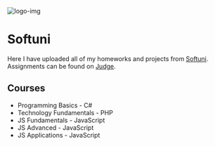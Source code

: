 <html>
  <body>
    <img src="https://softuni.bg/content/images/svg-logos/software-university-logo.svg" alt="logo-img">
    <h1>Softuni</h1>
    <p>Here I have uploaded all of my homeworks and projects from <a href="https://softuni.bg/">Softuni</a>. Assignments can be found on <a href="https://judge.softuni.bg/">Judge</a>.</p>
    <h2>Courses</h2>
    <ul>
      <li>Programming Basics - C#</li>
      <li>Technology Fundamentals - PHP</li>
      <li>JS Fundamentals - JavaScript</li>
      <li>JS Advanced - JavaScript</li>
      <li>JS Applications - JavaScript</li>
    </ul>
  </body>
</html>
